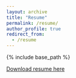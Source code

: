```yaml
---
layout: archive
title: "Resume"
permalink: /resume/
author_profile: true
redirect_from:
  - /resume
---
```


{% include base_path %}

[Download resume here](http://academicpages.github.io/files/nephele-agrafiotis.pdf)
